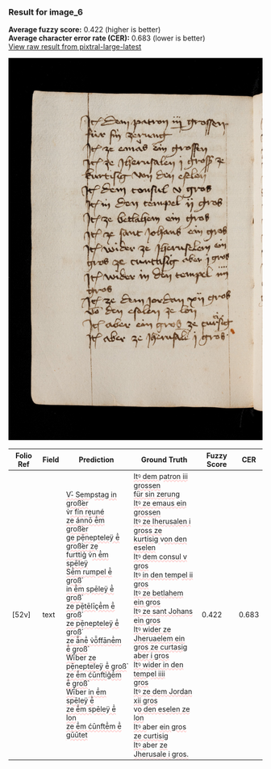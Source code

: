 ### Result for image_6
**Average fuzzy score:** 0.422 (higher is better)<br>**Average character error rate (CER):** 0.683 (lower is better)<br>[View raw result from pixtral-large-latest](https://github.com/RISE-UNIBAS/humanities_data_benchmark/blob/main/results/2025-10-24/T0294/request_T0294_image_6.json)

<img src="https://github.com/RISE-UNIBAS/humanities_data_benchmark/blob/main/benchmarks/medieval_manuscripts/images/image_6.jpg?raw=true" alt="image_6" width="800px">

<style>
.diff { text-decoration: underline; text-decoration-color: #ffcccc; text-decoration-style: wavy; }
</style>

| Folio Ref | Field | Prediction | Ground Truth | Fuzzy Score | CER |
|-----------|-------|------------|--------------|-------------|-----|
| [52v] | text | <span class="diff">V֊̉ Sem</span>p<span class="diff">stag in groß̉er<br></span>v<span class="diff">̉r fín rẹuné<br>ze ánnō ē̉m groß̉er<br>ge </span>p<span class="diff">ẹ̄ne</span>p<span class="diff">teleÿ ē̉ groß̉er zẹ<br>furttig̉</span> v<span class="diff">̉n ē̉m spēleÿ<br>Sē̉m rumpel ē̉ groß̉<br>in ē̉m spēleÿ ē̉ groß̉<br>ze pẹ̄tēlīçē̉m ē̉ groß̉<br>ze pẹ̄nepteleÿ ē̉ groß̉<br>ze ā̄nē̉ v̉ō̄ffānē̉m ē̉ groß̉<br>Wī́</span>ber <span class="diff">ze pẹ̄nepteleÿ ē̉ groß̉<br>ze ē̉m ćūnftig̉ē̉m ē̉ groß̉<br>Wī́</span>ber <span class="diff">in ē̉m spēleÿ ē̉<br>ze ē̉m spēleÿ ē̉ lon<br>ze ē̉m ćūnftē̉m ē̉ gūūtet</span> | <span class="diff">Itꝰ dem </span>p<span class="diff">atron iii grossen<br> für sin zerung<br> Itꝰ ze emaus ein grossen<br> Itꝰ ze Iherusalen i gross ze<br> kurtisig </span>v<span class="diff">on den eselen<br> Itꝰ dem consul v gros<br> Itꝰ in den tem</span>p<span class="diff">el ii gros<br> Itꝰ ze betlahem ein gros<br> Itꝰ ze sant Johans ein gros<br> Itꝰ wider ze Jheruaelem ein<br> gros ze curtasig aber i gros<br> Itꝰ wider in den tem</span>p<span class="diff">el iiii<br> gros<br> Itꝰ ze dem Jordan xii gros<br></span> v<span class="diff">o den eselen ze lon<br> Itꝰ a</span>ber <span class="diff">ein gros ze curtisig<br> Itꝰ a</span>ber <span class="diff">ze Jherusale i gros.</span> | 0.422 | 0.683 |
